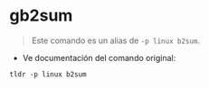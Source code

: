 # gb2sum

> Este comando es un alias de `-p linux b2sum`.

- Ve documentación del comando original:

`tldr -p linux b2sum`
